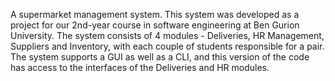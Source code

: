 A supermarket management system.
This system was developed as a project for our 2nd-year course in software engineering at Ben Gurion University.
The system consists of 4 modules - Deliveries, HR Management, Suppliers and Inventory, with each couple of students responsible for a pair.
The system supports a GUI as well as a CLI, and this version of the code has access to the interfaces of the Deliveries and HR modules. 
 
